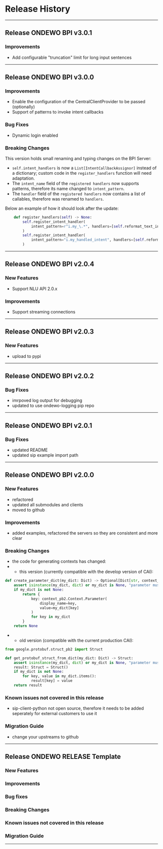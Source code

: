# Release History
*****************
## Release ONDEWO BPI v3.0.1

### Improvements
* Add configurable "truncation" limit for long input sentences 

*****************
## Release ONDEWO BPI v3.0.0
### Improvements 
* Enable the configuration of the CentralClientProvider to be passed (optionally)
* Support of patterns to invoke intent callbacks

### Bug Fixes
* Dynamic login enabled

### Breaking Changes
This version holds small renaming and typing changes on the BPI Server:
  * `self.intent_handlers` is now a `List[IntentCallbackAssignor]` instead of a dictionary; custom code in the `register_handlers` function will need adaptation. 
  * The `intent_name` field of the `registered handlers` now supports patterns, therefore its name changed to `intent_pattern`.
  * The `handler` field of the `registered handlers` now contains a list of callables, therefore was renamed to `handlers`.

Below an example of how it should look after the update:

```python
    def register_handlers(self) -> None:
        self.register_intent_handler(
            intent_pattern=r"i.my_\.*", handlers=[self.reformat_text_in_intent],
        )
        self.register_intent_handler(
            intent_pattern="i.my_handled_intent", handlers=[self.reformat_text_in_intent],
        )
```

*****************
## Release ONDEWO BPI v2.0.4
### New Features
* Support NLU API 2.0.x

### Improvements
* Support streaming connections

*****************
## Release ONDEWO BPI v2.0.3
### New Features

* upload to pypi

*****************
## Release ONDEWO BPI v2.0.2
### Bug Fixes

* imrpoved log output for debugging
* updated to use ondewo-logging pip repo

*****************
## Release ONDEWO BPI v2.0.1
### Bug Fixes

* updated README
* updated sip example import path

*****************

## Release ONDEWO BPI v2.0.0
### New Features

* refactored
* updated all submodules and clients
* moved to github

### Improvements

* added examples, refactored the servers so they are consistent and more clear

### Breaking Changes

* the code for generating contexts has changed:
* * this version (currently compatible with the develop version of CAI):
```python
def create_parameter_dict(my_dict: Dict) -> Optional[Dict[str, context_pb2.Context.Parameter]]:
    assert isinstance(my_dict, dict) or my_dict is None, "parameter must be a dict or None"
    if my_dict is not None:
        return {
            key: context_pb2.Context.Parameter(
                display_name=key,
                value=my_dict[key]
            )
            for key in my_dict
        }
    return None
```
* * old version (compatible with the current production CAI):
```python
from google.protobuf.struct_pb2 import Struct

def get_protobuf_struct_from_dict(my_dict: Dict) -> Struct:
    assert isinstance(my_dict, dict) or my_dict is None, "parameter must be a dict or None"
    result: Struct = Struct()
    if my_dict is not None:
        for key, value in my_dict.items():
            result[key] = value
    return result
```

### Known issues not covered in this release

* sip-client-python not open source, therefore it needs to be added seperately for external customers to use it

### Migration Guide

* change your upstreams to github

*****************
## Release ONDEWO RELEASE Template
### New Features
### Improvements
### Bug fixes
### Breaking Changes
### Known issues not covered in this release
### Migration Guide

*****************
